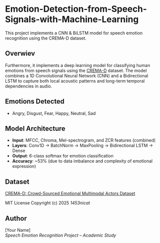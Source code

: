 # Emotion-Detection-from-Speech-Signals-with-Machine-Learning
This project implements a CNN &amp; BiLSTM model for speech emotion recognition using the CREMA-D dataset.

## Overwiev
Furthermore, it implements a deep learning model for classifying human emotions from speech signals using the [CREMA-D](https://www.kaggle.com/datasets/uwrfkaggler/ravdess-emotional-speech-audio) dataset. The model combines a 1D Convolutional Neural Network (CNN) and a Bidirectional LSTM to capture both local acoustic patterns and long-term temporal dependencies in audio.

## Emotions Detected
- Angry, Disgust, Fear, Happy, Neutral, Sad

## Model Architecture
- **Input**: MFCC, Chroma, Mel-spectrogram, and ZCR features (combined)
- **Layers**: Conv1D → BatchNorm → MaxPooling → Bidirectional LSTM → Dense
- **Output**: 6-class softmax for emotion classification
- **Accuracy**: ~53% (due to data imbalance and complexity of emotional expression)


## Dataset
[CREMA-D: Crowd-Sourced Emotional Multimodal Actors Dataset](https://doi.org/10.1109/TAFFC.2014.2336245)

MIT License
Copyright (c) 2025 *1453nicat*
## Author
[Your Name]  
*Speech Emotion Recognition Project – Academic Study*
